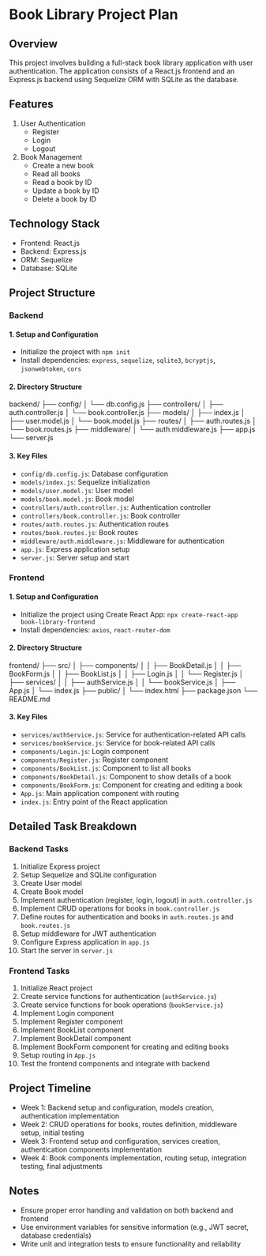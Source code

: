 # Book Library Project Plan

## Overview
This project involves building a full-stack book library application with user authentication. The application consists of a React.js frontend and an Express.js backend using Sequelize ORM with SQLite as the database.

## Features
1. User Authentication
    - Register
    - Login
    - Logout
2. Book Management
    - Create a new book
    - Read all books
    - Read a book by ID
    - Update a book by ID
    - Delete a book by ID

## Technology Stack
- Frontend: React.js
- Backend: Express.js
- ORM: Sequelize
- Database: SQLite

## Project Structure

### Backend

#### 1. Setup and Configuration
- Initialize the project with `npm init`
- Install dependencies: `express`, `sequelize`, `sqlite3`, `bcryptjs`, `jsonwebtoken`, `cors`

#### 2. Directory Structure
backend/
├── config/
│ └── db.config.js
├── controllers/
│ ├── auth.controller.js
│ └── book.controller.js
├── models/
│ ├── index.js
│ ├── user.model.js
│ └── book.model.js
├── routes/
│ ├── auth.routes.js
│ └── book.routes.js
├── middleware/
│ └── auth.middleware.js
├── app.js
└── server.js


#### 3. Key Files
- `config/db.config.js`: Database configuration
- `models/index.js`: Sequelize initialization
- `models/user.model.js`: User model
- `models/book.model.js`: Book model
- `controllers/auth.controller.js`: Authentication controller
- `controllers/book.controller.js`: Book controller
- `routes/auth.routes.js`: Authentication routes
- `routes/book.routes.js`: Book routes
- `middleware/auth.middleware.js`: Middleware for authentication
- `app.js`: Express application setup
- `server.js`: Server setup and start

### Frontend

#### 1. Setup and Configuration
- Initialize the project using Create React App: `npx create-react-app book-library-frontend`
- Install dependencies: `axios`, `react-router-dom`

#### 2. Directory Structure
frontend/
├── src/
│ ├── components/
│ │ ├── BookDetail.js
│ │ ├── BookForm.js
│ │ ├── BookList.js
│ │ ├── Login.js
│ │ └── Register.js
│ ├── services/
│ │ ├── authService.js
│ │ └── bookService.js
│ ├── App.js
│ └── index.js
├── public/
│ └── index.html
├── package.json
└── README.md


#### 3. Key Files
- `services/authService.js`: Service for authentication-related API calls
- `services/bookService.js`: Service for book-related API calls
- `components/Login.js`: Login component
- `components/Register.js`: Register component
- `components/BookList.js`: Component to list all books
- `components/BookDetail.js`: Component to show details of a book
- `components/BookForm.js`: Component for creating and editing a book
- `App.js`: Main application component with routing
- `index.js`: Entry point of the React application

## Detailed Task Breakdown

### Backend Tasks
1. Initialize Express project
2. Setup Sequelize and SQLite configuration
3. Create User model
4. Create Book model
5. Implement authentication (register, login, logout) in `auth.controller.js`
6. Implement CRUD operations for books in `book.controller.js`
7. Define routes for authentication and books in `auth.routes.js` and `book.routes.js`
8. Setup middleware for JWT authentication
9. Configure Express application in `app.js`
10. Start the server in `server.js`

### Frontend Tasks
1. Initialize React project
2. Create service functions for authentication (`authService.js`)
3. Create service functions for book operations (`bookService.js`)
4. Implement Login component
5. Implement Register component
6. Implement BookList component
7. Implement BookDetail component
8. Implement BookForm component for creating and editing books
9. Setup routing in `App.js`
10. Test the frontend components and integrate with backend

## Project Timeline
- Week 1: Backend setup and configuration, models creation, authentication implementation
- Week 2: CRUD operations for books, routes definition, middleware setup, initial testing
- Week 3: Frontend setup and configuration, services creation, authentication components implementation
- Week 4: Book components implementation, routing setup, integration testing, final adjustments

## Notes
- Ensure proper error handling and validation on both backend and frontend
- Use environment variables for sensitive information (e.g., JWT secret, database credentials)
- Write unit and integration tests to ensure functionality and reliability
